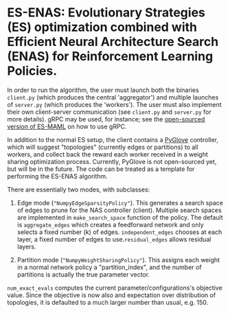 # ES-ENAS: Evolutionary Strategies (ES) optimization combined with Efficient Neural Architecture Search (ENAS) for Reinforcement Learning Policies.

In order to run the algorithm, the user must launch both the binaries `client.py` (which produces the central 'aggregator') and multiple launches of `server.py` (which produces the 'workers'). The user must also implement their own client-server communication (see `client.py` and `server.py` for more details). gRPC may be used, for instance; see the [open-sourced version of ES-MAML](https://github.com/google-research/google-research/tree/master/es_maml) on how to use gRPC.

In addition to the normal ES setup, the client contains a [PyGlove](https://proceedings.neurips.cc/paper/2020/hash/012a91467f210472fab4e11359bbfef6-Abstract.html) controller, which will suggest "topologies" (currently edges or partitions) to all workers, and collect back the reward each worker received in a weight sharing optimization process. Currently, PyGlove is not open-sourced yet, but will be in the future. The code can be treated as a template for performing the ES-ENAS algorithm.

There are essentially two modes, with subclasses:

1.  Edge mode (`"NumpyEdgeSparsityPolicy"`). This generates a search space of 
    edges to prune for the NAS controller (client). Multiple search spaces are
    implemented in `make_search_space` function of the policy. The default is
    `aggregate_edges` which creates a feedforward network and only selects a
    fixed number (k) of edges. `independent_edges` chooses at each layer, a
    fixed number of edges to use.`residual_edges` allows residual layers.

2.  Partition mode (`"NumpyWeightSharingPolicy"`). This assigns each weight in 
    a normal network policy a "partition_index", and the number of partitions 
    is actually the true parameter vector.

`num_exact_evals` computes the current parameter/configurations's objective
value. Since the objective is now also and expectation over distribution of
topologies, it is defaulted to a much larger number than usual, e.g. 150.
